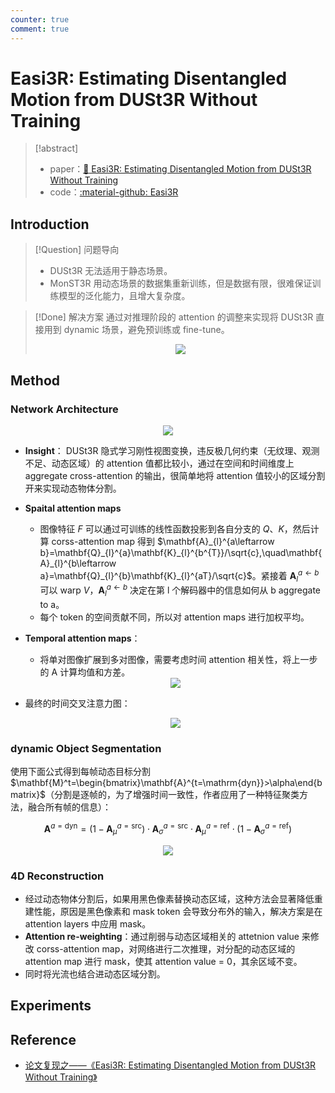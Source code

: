 ```yaml
---
counter: true
comment: true
---
```


# Easi3R: Estimating Disentangled Motion from DUSt3R Without Training

> [!abstract]
> - paper：[:book: Easi3R: Estimating Disentangled Motion from DUSt3R Without Training](https://arxiv.org/abs/2503.24391)
> - code：[:material-github: Easi3R](https://github.com/Inception3D/Easi3R)

## Introduction

> [!Question] 问题导向
> - DUSt3R 无法适用于静态场景。
> - MonST3R 用动态场景的数据集重新训练，但是数据有限，很难保证训练模型的泛化能力，且增大复杂度。

> [!Done] 解决方案
> 通过对推理阶段的 attention 的调整来实现将 DUSt3R 直接用到 dynamic 场景，避免预训练或 fine-tune。
> <center><img src="https://cdn.jujimeizuo.cn/note/cv/slam/easi3r-0.jpg"></center>

## Method

### Network Architecture

<center><img src="https://cdn.jujimeizuo.cn/note/cv/slam/easi3r-1.jpg"></center>

- **Insight**： DUSt3R 隐式学习刚性视图变换，违反极几何约束（无纹理、观测不足、动态区域）的 attention 值都比较小，通过在空间和时间维度上 aggregate cross-attention 的输出，很简单地将 attention 值较小的区域分割开来实现动态物体分割。
- **Spaital attention maps**
    - 图像特征 $F$ 可以通过可训练的线性函数投影到各自分支的 $Q、K$，然后计算 corss-attention map 得到 $\mathbf{A}_{l}^{a\leftarrow b}=\mathbf{Q}_{l}^{a}\mathbf{K}_{l}^{b^{T}}/\sqrt{c},\quad\mathbf{A}_{l}^{b\leftarrow a}=\mathbf{Q}_{l}^{b}\mathbf{K}_{l}^{aT}/\sqrt{c}$。紧接着 $\mathbf{A}_{l}^{a\leftarrow b}$ 可以 warp $V$，$\mathbf{A}_{l}^{a\leftarrow b}$ 决定在第 l 个解码器中的信息如何从 b aggregate to a。
    - 每个 token 的空间贡献不同，所以对 attention maps 进行加权平均。
- **Temporal attention maps**：
    - 将单对图像扩展到多对图像，需要考虑时间 attention 相关性，将上一步的 A 计算均值和方差。

    <center><img src="https://cdn.jujimeizuo.cn/note/cv/slam/easi3r-4.jpg"></center>

- 最终的时间交叉注意力图：

    <center><img src="https://cdn.jujimeizuo.cn/note/cv/slam/easi3r-2.jpg"></center>

### dynamic Object Segmentation

使用下面公式得到每帧动态目标分割 $\mathbf{M}^t=\begin{bmatrix}\mathbf{A}^{t=\mathrm{dyn}}>\alpha\end{bmatrix}$（分割是逐帧的，为了增强时间一致性，作者应用了一种特征聚类方法，融合所有帧的信息）：

$$
\mathbf{A}^{a=\mathrm{dyn}}=(1-\mathbf{A}_{\mu}^{a=\mathrm{src}})\cdot\mathbf{A}_{\sigma}^{a=\mathrm{src}}\cdot\mathbf{A}_{\mu}^{a=\mathrm{ref}}\cdot(1-\mathbf{A}_{\sigma}^{a=\mathrm{ref}})
$$

<center><img src="https://cdn.jujimeizuo.cn/note/cv/slam/easi3r-3.jpg"></center>

### 4D Reconstruction

- 经过动态物体分割后，如果用黑色像素替换动态区域，这种方法会显著降低重建性能，原因是黑色像素和 mask token 会导致分布外的输入，解决方案是在 attention layers 中应用 mask。
- **Attention re-weighting**：通过削弱与动态区域相关的 attetnion value 来修改 corss-attention map，对网络进行二次推理，对分配的动态区域的 attention map 进行 mask，使其 attention value = 0，其余区域不变。
- 同时将光流也结合进动态区域分割。

## Experiments

## Reference

- [论文复现之——《Easi3R: Estimating Disentangled Motion from DUSt3R Without Training》](https://kwanwaipang.github.io/Easi3R/)